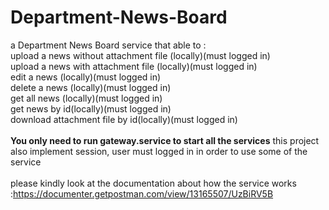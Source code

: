 # Department-News-Board<br>

a Department News Board service that able to :<br>
upload a news without attachment file (locally)(must logged in)<br>
upload a news with attachment file (locally)(must logged in)<br>
edit a news (locally)(must logged in)<br>
delete a news (locally)(must logged in)<br>
get all news (locally)(must logged in)<br>
get news by id(locally)(must logged in)<br>
download attachment file by id(locally)(must logged in)<br><br>
**You only need to run gateway.service to start all the services**
this project also implement session, user must logged in in order to use some of the service<br><br>
please kindly look at the documentation about how the service works :https://documenter.getpostman.com/view/13165507/UzBiRV5B
